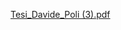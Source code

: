 [Tesi_Davide_Poli (3).pdf](https://github.com/user-attachments/files/18218760/Tesi_Davide_Poli.pdf)
